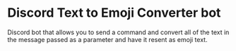# Discord Text to Emoji Converter bot
Discord bot that allows you to send a command and convert all of the text in the message passed as a parameter and have it resent as emoji text.
